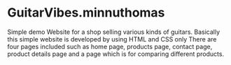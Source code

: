 # GuitarVibes.minnuthomas
Simple demo Website for a shop selling various kinds of guitars.
Basically this simple website is developed by using HTML and CSS only
There are four pages included such as home page, products page, contact page, product details page and a page which is for comparing different products.

